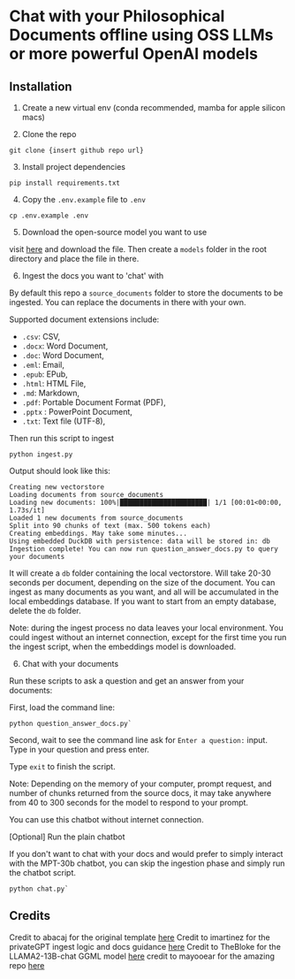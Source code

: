 # Chat with your Philosophical Documents offline using OSS LLMs or more powerful OpenAI models



## Installation

1. Create a new virtual env (conda recommended, mamba for apple silicon macs)

2. Clone the repo

`git clone {insert github repo url}`

3. Install project dependencies

`pip install requirements.txt`

4. Copy the `.env.example` file to `.env`

`cp .env.example .env`

5. Download the open-source model you want to use

visit [here](https://huggingface.co/TheBloke/mpt-30B-chat-GGML/blob/main/mpt-30b-chat.ggmlv0.q4_1.bin) and download the file. Then create a `models` folder in the root directory and place the file in there.

6. Ingest the docs you want to 'chat' with

By default this repo a `source_documents` folder to store the documents to be ingested. You can replace the documents in there with your own.

Supported document extensions include:

- `.csv`: CSV,
- `.docx`: Word Document,
- `.doc`: Word Document,
- `.eml`: Email,
- `.epub`: EPub,
- `.html`: HTML File,
- `.md`: Markdown,
- `.pdf`: Portable Document Format (PDF),
- `.pptx` : PowerPoint Document,
- `.txt`: Text file (UTF-8),

Then run this script to ingest

```shell
python ingest.py

```

Output should look like this:

```shell
Creating new vectorstore
Loading documents from source_documents
Loading new documents: 100%|██████████████████████| 1/1 [00:01<00:00,  1.73s/it]
Loaded 1 new documents from source_documents
Split into 90 chunks of text (max. 500 tokens each)
Creating embeddings. May take some minutes...
Using embedded DuckDB with persistence: data will be stored in: db
Ingestion complete! You can now run question_answer_docs.py to query your documents
```

It will create a `db` folder containing the local vectorstore. Will take 20-30 seconds per document, depending on the size of the document.
You can ingest as many documents as you want, and all will be accumulated in the local embeddings database.
If you want to start from an empty database, delete the `db` folder.

Note: during the ingest process no data leaves your local environment. You could ingest without an internet connection, except for the first time you run the ingest script, when the embeddings model is downloaded.

6. Chat with your documents

Run these scripts to ask a question and get an answer from your documents:

First, load the command line:

```shell
python question_answer_docs.py`
```


Second, wait to see the command line ask for `Enter a question:` input. Type in your question and press enter.

Type `exit` to finish the script.

Note: Depending on the memory of your computer, prompt request, and number of chunks returned from the source docs, it may take anywhere from 40 to 300 seconds for the model to respond to your prompt.

You can use this chatbot without internet connection.

[Optional] Run the plain chatbot

If you don't want to chat with your docs and would prefer to simply interact with the MPT-30b chatbot, you can skip the ingestion phase and simply run the chatbot script.

```shell
python chat.py`
```

## Credits

Credit to abacaj for the original template [here](https://github.com/abacaj/mpt-30B-inference/tree/main)
Credit to imartinez for the privateGPT ingest logic and docs guidance [here](https://github.com/imartinez/privateGPT/blob/main/README.md?plain=1)
Credit to TheBloke for the LLAMA2-13B-chat GGML model [here](https://huggingface.co/TheBloke/mpt-30B-chat-GGML)
credit to mayooear for the amazing repo [here](https://github.com/mayooear/private-chatbot-mpt30b-langchain)